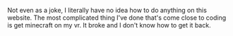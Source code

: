 Not even as a joke, I literally have no idea how to do anything on this website. The most complicated thing I've done that's come close to coding is get minecraft on my vr.
It broke and I don't know how to get it back.
